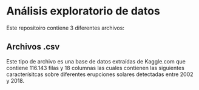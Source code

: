 # Análisis exploratorio de datos
Este repositoiro contiene 3 diferentes archivos:
## Archivos .csv
Este tipo de archivo es una base de datos extraídas de Kaggle.com que contiene 116.143 filas y 18 columnas las cuales contienen las siguientes caracterísitcas sobre diferentes erupciones solares detectadas entre 2002 y 2018.
